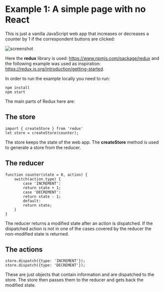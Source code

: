 # Example 1: A simple page with no React

This is just a vanilla JavaScript web app that increases or decreases a counter by 1 if the correspondent buttons are clicked:

![screenshot](https://alininayeh-storage.s3.eu-central-1.amazonaws.com/1562062956884Screenshot%202019-07-02%20at%2012.20.52.png)

Here the **redux** library is used: https://www.npmjs.com/package/redux and the following example was used as inspiration: https://redux.js.org/introduction/getting-started.

In order to run the example locally you need to run:

    npm install
    npm start

The main parts of Redux here are:

## The store

    import { createStore } from 'redux'
    let store = createStore(counter);

The store keeps the state of the web app. The **createStore** method is used to generate a store from the reducer.

## The reducer

    function counter(state = 0, action) {
        switch(action.type) {
            case 'INCREMENT':
            return state + 1;
            case 'DECREMENT':
            return state - 1;
            default:
            return state;
        }
    }

The reducer returns a modified state after an action is dispatched. If the dispatched action is not in one of the cases covered by the reducer the non-modified state is returned.

## The actions

    store.dispatch({type: 'INCREMENT'});
    store.dispatch({type: 'DECREMENT'});

These are just objects that contain information and are dispatched to the store. The store then passes them to the reducer and gets back the modified state.
